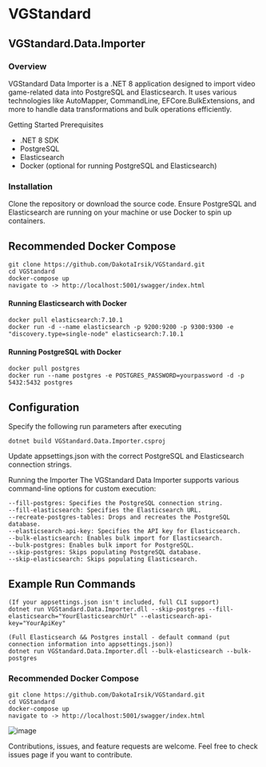 
# VGStandard

## VGStandard.Data.Importer

### Overview
VGStandard Data Importer is a .NET 8 application designed to import video game-related data into PostgreSQL and Elasticsearch. It uses various technologies like AutoMapper, CommandLine, EFCore.BulkExtensions, and more to handle data transformations and bulk operations efficiently.

Getting Started
Prerequisites
- .NET 8 SDK
- PostgreSQL
- Elasticsearch
- Docker (optional for running PostgreSQL and Elasticsearch)


### Installation
Clone the repository or download the source code.
Ensure PostgreSQL and Elasticsearch are running on your machine or use Docker to spin up containers.

## Recommended Docker Compose
```
git clone https://github.com/DakotaIrsik/VGStandard.git
cd VGStandard
docker-compose up
navigate to -> http://localhost:5001/swagger/index.html
```

#### Running Elasticsearch with Docker
```
docker pull elasticsearch:7.10.1
docker run -d --name elasticsearch -p 9200:9200 -p 9300:9300 -e "discovery.type=single-node" elasticsearch:7.10.1
```
#### Running PostgreSQL with Docker
```
docker pull postgres
docker run --name postgres -e POSTGRES_PASSWORD=yourpassword -d -p 5432:5432 postgres
```
## Configuration

Specify the following run parameters after executing 
```
dotnet build VGStandard.Data.Importer.csproj
```
Update appsettings.json with the correct PostgreSQL and Elasticsearch connection strings.

Running the Importer
The VGStandard Data Importer supports various command-line options for custom execution:
```
--fill-postgres: Specifies the PostgreSQL connection string.
--fill-elasticsearch: Specifies the Elasticsearch URL.
--recreate-postgres-tables: Drops and recreates the PostgreSQL database.
--elasticsearch-api-key: Specifies the API key for Elasticsearch.
--bulk-elasticsearch: Enables bulk import for Elasticsearch.
--bulk-postgres: Enables bulk import for PostgreSQL.
--skip-postgres: Skips populating PostgreSQL database.
--skip-elasticsearch: Skips populating Elasticsearch.
```

## Example Run Commands
```
(If your appsettings.json isn't included, full CLI support)
dotnet run VGStandard.Data.Importer.dll --skip-postgres --fill-elasticsearch="YourElasticsearchUrl" --elasticsearch-api-key="YourApiKey"

(Full Elasticsearch && Postgres install - default command (put connection information into appsettings.json))
dotnet run VGStandard.Data.Importer.dll --bulk-elasticsearch --bulk-postgres
```

### Recommended Docker Compose
```
git clone https://github.com/DakotaIrsik/VGStandard.git
cd VGStandard
docker-compose up
navigate to -> http://localhost:5001/swagger/index.html
```
![image](https://github.com/DakotaIrsik/VGStandard/assets/26256978/ccd7d7df-aa2f-4b74-b548-bc9daf160667)


Contributions, issues, and feature requests are welcome. Feel free to check issues page if you want to contribute.
